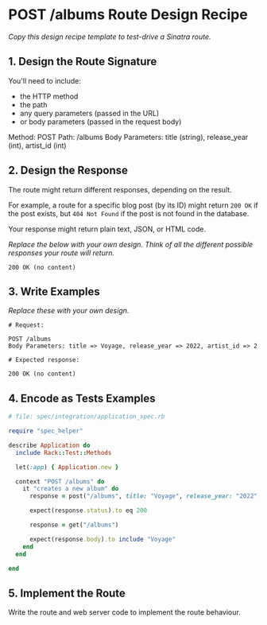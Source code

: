 # POST /albums Route Design Recipe

_Copy this design recipe template to test-drive a Sinatra route._

## 1. Design the Route Signature

You'll need to include:
  * the HTTP method
  * the path
  * any query parameters (passed in the URL)
  * or body parameters (passed in the request body)

Method: POST
Path: /albums
Body Parameters: title (string), release_year (int), artist_id (int)

## 2. Design the Response

The route might return different responses, depending on the result.

For example, a route for a specific blog post (by its ID) might return `200 OK` if the post exists, but `404 Not Found` if the post is not found in the database.

Your response might return plain text, JSON, or HTML code. 

_Replace the below with your own design. Think of all the different possible responses your route will return._

```
200 OK (no content)
```


## 3. Write Examples

_Replace these with your own design._

```
# Request:

POST /albums
Body Parameters: title => Voyage, release_year => 2022, artist_id => 2

# Expected response:

200 OK (no content)
```

## 4. Encode as Tests Examples

```ruby
# file: spec/integration/application_spec.rb

require "spec_helper"

describe Application do
  include Rack::Test::Methods

  let(:app) { Application.new }

  context "POST /albums" do
    it "creates a new album" do
      response = post("/albums", title: "Voyage", release_year: "2022", artist_id: "2")

      expect(response.status).to eq 200

      response = get("/albums")

      expect(response.body).to include "Voyage"
    end
  end

end
```

## 5. Implement the Route

Write the route and web server code to implement the route behaviour.

